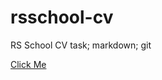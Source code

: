# rsschool-cv
RS School CV task; markdown; git

[Click Me](https://NishizakiN.github.io/rsschool-cv/cv.md)
